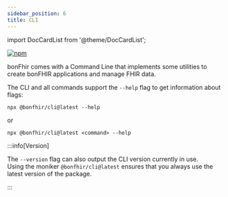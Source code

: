 ```yaml
---
sidebar_position: 6
title: CLI
---
```


import DocCardList from '@theme/DocCardList';

[![npm](https://img.shields.io/npm/v/@bonfhir/cli)](https://www.npmjs.com/package/@bonfhir/cli)

bonFhir comes with a Command Line that implements some utilities to create bonFHIR applications and manage FHIR data.

The CLI and all commands support the `--help` flag to get information about flags:

```
npx @bonfhir/cli@latest --help
```

or

```
npx @bonfhir/cli@latest <command> --help
```

:::info[Version]

The `--version` flag can also output the CLI version currently in use.  
Using the moniker `@bonfhir/cli@latest` ensures that you always use the latest version of the package.

:::

<DocCardList />
